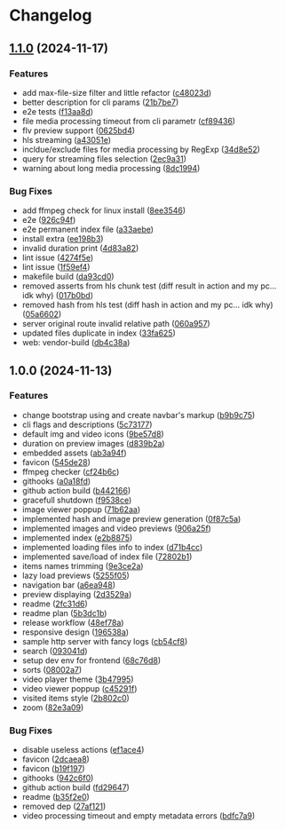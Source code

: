 # Changelog

## [1.1.0](https://github.com/alxarno/tinytune/compare/v1.0.0...v1.1.0) (2024-11-17)


### Features

* add max-file-size filter and little refactor ([c48023d](https://github.com/alxarno/tinytune/commit/c48023d280b21d3c0b28d84d9386d7a2c23c7d6c))
* better description for cli params ([21b7be7](https://github.com/alxarno/tinytune/commit/21b7be72959414280465ffe63ff27ce270cd601d))
* e2e tests ([f13aa8d](https://github.com/alxarno/tinytune/commit/f13aa8d2523b7ae7f7aba5b6d0e2cbcc466de579))
* file media processing timeout from cli parametr ([cf89436](https://github.com/alxarno/tinytune/commit/cf894367b28f10c4267c630611afd944ba6c4942))
* flv preview support ([0625bd4](https://github.com/alxarno/tinytune/commit/0625bd40d6ff27073eb08cdc3195b795dedeeeda))
* hls streaming ([a43051e](https://github.com/alxarno/tinytune/commit/a43051eeece4b4e1ef7095e0b9bfd135d59849f7))
* incldue/exclude files for media processing by RegExp ([34d8e52](https://github.com/alxarno/tinytune/commit/34d8e52d22c9d32a269f1d2a140a0e489b50b2e0))
* query for streaming files selection ([2ec9a31](https://github.com/alxarno/tinytune/commit/2ec9a3132b3a01d96a324ea843be83c4bf21539a))
* warning about long media processing ([8dc1994](https://github.com/alxarno/tinytune/commit/8dc19947e8bd436445745b37d03afe055572f0b9))


### Bug Fixes

* add ffmpeg check for linux install ([8ee3546](https://github.com/alxarno/tinytune/commit/8ee3546aa037380a6f2737b7aa3809d8adfabe70))
* e2e ([926c94f](https://github.com/alxarno/tinytune/commit/926c94f4b8170ddcd8343c5c322822b52315abfa))
* e2e permanent index file ([a33aebe](https://github.com/alxarno/tinytune/commit/a33aebe86684d5c4efc218d224152f14c2949b0d))
* install extra ([ee198b3](https://github.com/alxarno/tinytune/commit/ee198b3b226ae36de878ab40e09d9714ad4ed02c))
* invalid duration print ([4d83a82](https://github.com/alxarno/tinytune/commit/4d83a8249c1f5d6add811b8b40852f326019894e))
* lint issue ([4274f5e](https://github.com/alxarno/tinytune/commit/4274f5e90842180a48efbbcf86e9fb9ce997999f))
* lint issue ([1f59ef4](https://github.com/alxarno/tinytune/commit/1f59ef4ebad769472363d3b4a91f4b3d683a40de))
* makefile build ([da93cd0](https://github.com/alxarno/tinytune/commit/da93cd0dbe68aa18dfc58c5c24e9ed0c28ffaf93))
* removed asserts from hls chunk test (diff result in action and my pc... idk why) ([017b0bd](https://github.com/alxarno/tinytune/commit/017b0bd6815a7eae78240e17b4c2cfbcdf430e03))
* removed hash from hls test (diff hash in action and my pc... idk why) ([05a6602](https://github.com/alxarno/tinytune/commit/05a6602b719ad2c82e41fa75ff82cd15cd2b245c))
* server original route invalid relative path ([060a957](https://github.com/alxarno/tinytune/commit/060a95732f4b21351a98ebb4c31120d3aa100cef))
* updated files duplicate in index ([33fa625](https://github.com/alxarno/tinytune/commit/33fa6258e9b25e4f6a0360f9cf0eb90a80480529))
* web: vendor-build ([db4c38a](https://github.com/alxarno/tinytune/commit/db4c38a373e15670200a47d10a5a431b50ec72af))

## 1.0.0 (2024-11-13)


### Features

* change bootstrap using and create navbar's markup ([b9b9c75](https://github.com/alxarno/tinytune/commit/b9b9c75c042daadcca6be5628e6f3143c0bdaf83))
* cli flags and descriptions ([5c73177](https://github.com/alxarno/tinytune/commit/5c7317767b461dd02a834bca5e8b097ad8d25e70))
* default img and video icons ([9be57d8](https://github.com/alxarno/tinytune/commit/9be57d84de8f363e67a631bdd09effdcf625e0e6))
* duration on preview images ([d839b2a](https://github.com/alxarno/tinytune/commit/d839b2a5ae38af404645aa243a2701ab55e82f8c))
* embedded assets ([ab3a94f](https://github.com/alxarno/tinytune/commit/ab3a94f6f4302cdcc5733d2327f28d0a3f321cb8))
* favicon ([545de28](https://github.com/alxarno/tinytune/commit/545de28d2eaf3d87d5da97d1ca4505a4e8929eb2))
* ffmpeg checker ([cf24b6c](https://github.com/alxarno/tinytune/commit/cf24b6cb05347fa6d79a9e8fe726b0828c3db887))
* githooks ([a0a18fd](https://github.com/alxarno/tinytune/commit/a0a18fde0d9ca49b5414142250be861d5c065b9c))
* github action build ([b442166](https://github.com/alxarno/tinytune/commit/b4421664c49c74f2e5cd6513c966c7feaac9f9f5))
* gracefull shutdown ([f9538ce](https://github.com/alxarno/tinytune/commit/f9538ce1671b24d1810ba3a0aa17ac86d0b5dbde))
* image viewer poppup ([71b62aa](https://github.com/alxarno/tinytune/commit/71b62aa1e5755ec4256a0d5434a671fa62c60a9f))
* implemented hash and image preview generation ([0f87c5a](https://github.com/alxarno/tinytune/commit/0f87c5aca31d2adb80223da09c5270bdcbb084b2))
* implemented images and video previews ([906a25f](https://github.com/alxarno/tinytune/commit/906a25f7d1d6b90ef37bb45267aa064937e091f8))
* implemented index ([e2b8875](https://github.com/alxarno/tinytune/commit/e2b8875f5bc3d352087d788c163ece17ccb1a654))
* implemented loading files info to index ([d71b4cc](https://github.com/alxarno/tinytune/commit/d71b4cc55149f0fe6895e5e452cf609e80f518a2))
* implemented save/load of index file ([72802b1](https://github.com/alxarno/tinytune/commit/72802b1e7aab8ac23bf50aae7c0681b07c8e46f3))
* items names trimming ([9e3ce2a](https://github.com/alxarno/tinytune/commit/9e3ce2af3d3c61a4d8c984e5ebe1253520fa68e6))
* lazy load previews ([5255f05](https://github.com/alxarno/tinytune/commit/5255f059037945add5a4b5ed7c85ff16c2311617))
* navigation bar ([a6ea948](https://github.com/alxarno/tinytune/commit/a6ea948a172907404f0de95a940c385e1ac95b22))
* preview displaying ([2d3529a](https://github.com/alxarno/tinytune/commit/2d3529a5959fd885dd4a468c380d41181e550aac))
* readme ([2fc31d6](https://github.com/alxarno/tinytune/commit/2fc31d67a8a98c56405c3d22040caa1ae400cfcb))
* readme plan ([5b3dc1b](https://github.com/alxarno/tinytune/commit/5b3dc1b89295cd1273185aba7ba2ec01ac5d86e2))
* release workflow ([48ef78a](https://github.com/alxarno/tinytune/commit/48ef78ad76018fd7777df87162174562cf1899b0))
* responsive design ([196538a](https://github.com/alxarno/tinytune/commit/196538adf22027f4d9a4a9b7ebe279cfa6cf8450))
* sample http server with fancy logs ([cb54cf8](https://github.com/alxarno/tinytune/commit/cb54cf8568b29a36402c98c25753b6324c528e01))
* search ([093041d](https://github.com/alxarno/tinytune/commit/093041dca8bac3d84677238f5ac3a70bafab37f5))
* setup dev env for frontend ([68c76d8](https://github.com/alxarno/tinytune/commit/68c76d840df8c1e3d1a0a0402465df3b96415f18))
* sorts ([08002a7](https://github.com/alxarno/tinytune/commit/08002a7ac9f52342ee043f025f5a19c48783da1d))
* video player theme ([3b47995](https://github.com/alxarno/tinytune/commit/3b47995e8b0dd4a18a8fdad75cbe54a4f836a5ae))
* video viewer poppup ([c45291f](https://github.com/alxarno/tinytune/commit/c45291fe95a59bd6b50bdc6cfa31748513391c39))
* visited items style ([2b802c0](https://github.com/alxarno/tinytune/commit/2b802c0fde2eb4b1dd7d3934f4c2204943750f70))
* zoom ([82e3a09](https://github.com/alxarno/tinytune/commit/82e3a09f5167096d89293741e4e4b0cc78a0310b))


### Bug Fixes

* disable useless actions ([ef1ace4](https://github.com/alxarno/tinytune/commit/ef1ace47edfaa97f65b42710bdd3c8dc66156db3))
* favicon ([2dcaea8](https://github.com/alxarno/tinytune/commit/2dcaea809be0f8ac9f0d4c2c2a95cc9c3dc8e45d))
* favicon ([b19f197](https://github.com/alxarno/tinytune/commit/b19f1978b6eb15409818767239876bb6ef5a2d6a))
* githooks ([942c6f0](https://github.com/alxarno/tinytune/commit/942c6f018edd99549e9a8b626229dbbf45d85833))
* github action build ([fd29647](https://github.com/alxarno/tinytune/commit/fd29647c107243285b701f5ec87006ba82515400))
* readme ([b35f2e0](https://github.com/alxarno/tinytune/commit/b35f2e01db8c704ec615ad86ab78dbe74f34bf02))
* removed dep ([27af121](https://github.com/alxarno/tinytune/commit/27af1217af6fd5fc3f75848a3ca99dc838f44f56))
* video processing timeout and empty metadata errors ([bdfc7a9](https://github.com/alxarno/tinytune/commit/bdfc7a9eaf14fc9f1e7ca642829d811d88a07640))
